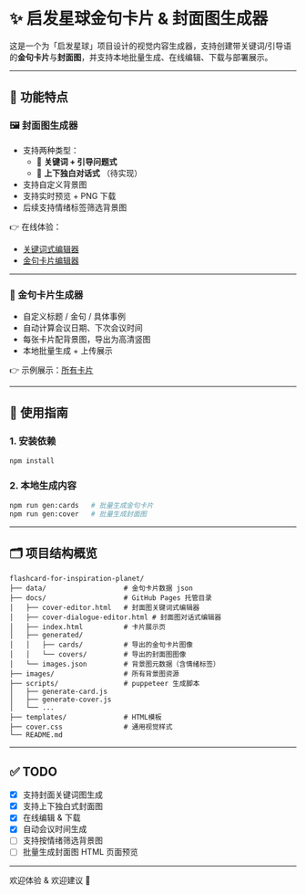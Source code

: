 # ✨ 启发星球金句卡片 & 封面图生成器

这是一个为「启发星球」项目设计的视觉内容生成器，支持创建带关键词/引导语的**金句卡片**与**封面图**，并支持本地批量生成、在线编辑、下载与部署展示。

---

## 🚀 功能特点

### 🖼 封面图生成器
- 支持两种类型：
  - 📌 **关键词 + 引导问题式**
  - 💬 **上下独白对话式** （待实现）
- 支持自定义背景图
- 支持实时预览 + PNG 下载
- 后续支持情绪标签筛选背景图

👉 在线体验：
- [关键词式编辑器](https://sunling.github.io/flashcard-for-inspiration-planet/cover-editor.html)
- [金句卡片编辑器](https://sunling.github.io/flashcard-for-inspiration-planet/card-editor.html)

---

### 📒 金句卡片生成器
- 自定义标题 / 金句 / 具体事例
- 自动计算会议日期、下次会议时间
- 每张卡片配背景图，导出为高清竖图
- 本地批量生成 + 上传展示

👉 示例展示：[所有卡片](https://sunling.github.io/flashcard-for-inspiration-planet)

---

## 🧰 使用指南

### 1. 安装依赖

```bash
npm install
```

### 2. 本地生成内容

```bash
npm run gen:cards   # 批量生成金句卡片
npm run gen:cover   # 批量生成封面图
```

---

## 🗂 项目结构概览

```
flashcard-for-inspiration-planet/
├── data/                   # 金句卡片数据 json
├── docs/                   # GitHub Pages 托管目录
│   ├── cover-editor.html   # 封面图关键词式编辑器
│   ├── cover-dialogue-editor.html # 封面图对话式编辑器
│   ├── index.html          # 卡片展示页
│   ├── generated/
│   │   ├── cards/          # 导出的金句卡片图像
│   │   └── covers/         # 导出的封面图图像
│   └── images.json         # 背景图元数据（含情绪标签）
├── images/                 # 所有背景图资源
├── scripts/                # puppeteer 生成脚本
│   ├── generate-card.js
│   ├── generate-cover.js
│   └── ...
├── templates/              # HTML模板
├── cover.css               # 通用视觉样式
└── README.md
```

---

## ✅ TODO

- [x] 支持封面关键词图生成
- [x] 支持上下独白式封面图
- [x] 在线编辑 & 下载
- [x] 自动会议时间生成
- [ ] 支持按情绪筛选背景图
- [ ] 批量生成封面图 HTML 页面预览

---

欢迎体验 & 欢迎建议 🌱
